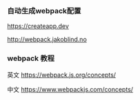 ### 自动生成webpack配置

https://createapp.dev

http://webpack.jakoblind.no


### webpack 教程

英文  https://webpack.js.org/concepts/

中文 https://www.webpackjs.com/concepts/
